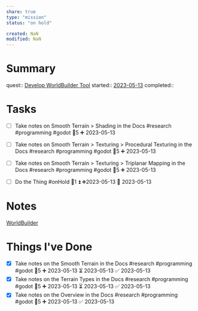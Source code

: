 ```yaml
---
share: true
type: "mission"
status: "on hold"

created: NaN 
modified: NaN
---
```

 
# Summary
quest:: [Develop WorldBuilder Tool](./Develop%20WorldBuilder%20Tool.md)
started:: [2023-05-13](./2023-05-13.md)
completed::
# Tasks
- [ ] Take notes on Smooth Terrain > Shading in the Docs #research #programming #godot 🥄5 ➕ 2023-05-13
- [ ] Take notes on Smooth Terrain > Texturing > Procedural Texturing in the Docs #research #programming #godot 🥄5 ➕ 2023-05-13
- [ ] Take notes on Smooth Terrain > Texturing > Triplanar Mapping in the Docs #research #programming #godot 🥄5 ➕ 2023-05-13

- [ ] Do the Thing #onHold 🥄1 ⏫ ➕2023-05-13 🛫 2023-05-13
# Notes
[WorldBuilder](./WorldBuilder.md)
# Things I've Done
- [x] Take notes on the Smooth Terrain in the Docs #research #programming #godot 🥄5 ➕ 2023-05-13 ⏳ 2023-05-13 ✅ 2023-05-13
- [x] Take notes on the Terrain Types in the Docs #research #programming #godot 🥄5 ➕ 2023-05-13 ⏳ 2023-05-13 ✅ 2023-05-13
- [x] Take notes on the Overview in the Docs #research #programming #godot 🥄5 ➕ 2023-05-13 ✅ 2023-05-13